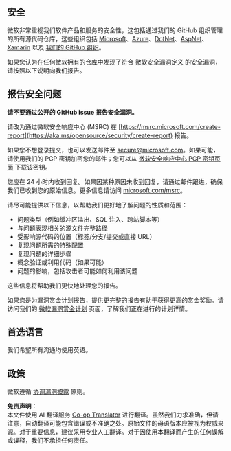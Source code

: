 <!--
CO_OP_TRANSLATOR_METADATA:
{
  "original_hash": "2d33a71bed73d6daee78e2d473ece975",
  "translation_date": "2025-07-09T06:51:14+00:00",
  "source_file": "SECURITY.md",
  "language_code": "zh"
}
-->
## 安全

微软非常重视我们软件产品和服务的安全性，这包括通过我们的 GitHub 组织管理的所有源代码仓库，这些组织包括 [Microsoft](https://github.com/microsoft)、[Azure](https://github.com/Azure)、[DotNet](https://github.com/dotnet)、[AspNet](https://github.com/aspnet)、[Xamarin](https://github.com/xamarin) 以及 [我们的 GitHub 组织](https://opensource.microsoft.com/)。

如果您认为在任何微软拥有的仓库中发现了符合 [微软安全漏洞定义](https://aka.ms/opensource/security/definition) 的安全漏洞，请按照以下说明向我们报告。

## 报告安全问题

**请不要通过公开的 GitHub issue 报告安全漏洞。**

请改为通过微软安全响应中心 (MSRC) 在 [https://msrc.microsoft.com/create-report](https://aka.ms/opensource/security/create-report) 报告。

如果您不想登录提交，也可以发送邮件至 [secure@microsoft.com](mailto:secure@microsoft.com)。如果可能，请使用我们的 PGP 密钥加密您的邮件；您可以从 [微软安全响应中心 PGP 密钥页面](https://aka.ms/opensource/security/pgpkey) 下载该密钥。

您应在 24 小时内收到回复。如果因某种原因未收到回复，请通过邮件跟进，确保我们已收到您的原始信息。更多信息请访问 [microsoft.com/msrc](https://aka.ms/opensource/security/msrc)。

请尽可能提供以下信息，以帮助我们更好地了解问题的性质和范围：

  * 问题类型（例如缓冲区溢出、SQL 注入、跨站脚本等）
  * 与问题表现相关的源文件完整路径
  * 受影响源代码的位置（标签/分支/提交或直接 URL）
  * 复现问题所需的特殊配置
  * 复现问题的详细步骤
  * 概念验证或利用代码（如果可能）
  * 问题的影响，包括攻击者可能如何利用该问题

这些信息将帮助我们更快地处理您的报告。

如果您是为漏洞赏金计划报告，提供更完整的报告有助于获得更高的赏金奖励。请访问我们的 [微软漏洞赏金计划](https://aka.ms/opensource/security/bounty) 页面，了解我们正在进行的计划详情。

## 首选语言

我们希望所有沟通均使用英语。

## 政策

微软遵循 [协调漏洞披露](https://aka.ms/opensource/security/cvd) 原则。

**免责声明**：  
本文件使用 AI 翻译服务 [Co-op Translator](https://github.com/Azure/co-op-translator) 进行翻译。虽然我们力求准确，但请注意，自动翻译可能包含错误或不准确之处。原始文件的母语版本应被视为权威来源。对于重要信息，建议采用专业人工翻译。对于因使用本翻译而产生的任何误解或误释，我们不承担任何责任。